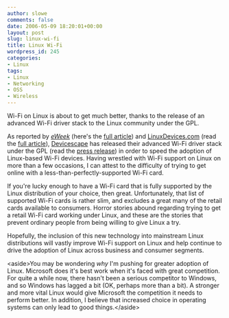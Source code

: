 ```yaml
---
author: slowe
comments: false
date: 2006-05-09 18:20:01+00:00
layout: post
slug: linux-wi-fi
title: Linux Wi-Fi
wordpress_id: 245
categories:
- Linux
tags:
- Linux
- Networking
- OSS
- Wireless
---
```


Wi-Fi on Linux is about to get much better, thanks to the release of an advanced Wi-Fi driver stack to the Linux community under the GPL.

As reported by [_eWeek_](http://www.eweek.com/) (here's the [full article](http://www.eweek.com/article2/0,1759,1957742,00.asp)) and [LinuxDevices.com](http://www.linuxdevices.com/) (read the [full article](http://www.linuxdevices.com/news/NS1977847793.html)), [Devicescape](http://www.devicescape.com/) has released their advanced Wi-Fi driver stack under the GPL (read the [press release](http://www.devicescape.com/news/releases/release_05-01-06_opensource.php)) in order to speed the adoption of Linux-based Wi-Fi devices. Having wrestled with Wi-Fi support on Linux on more than a few occasions, I can attest to the difficulty of trying to get online with a less-than-perfectly-supported Wi-Fi card.

If you're lucky enough to have a Wi-Fi card that is fully supported by the Linux distribution of your choice, then great. Unfortunately, that list of supported Wi-Fi cards is rather slim, and excludes a great many of the retail cards available to consumers. Horror stories abound regarding trying to get a retail Wi-Fi card working under Linux, and these are the stories that prevent ordinary people from being willing to give Linux a try.

Hopefully, the inclusion of this new technology into mainstream Linux distributions will vastly improve Wi-Fi support on Linux and help continue to drive the adoption of Linux across business and consumer segments.

&lt;aside&gt;You may be wondering _why_ I'm pushing for greater adoption of Linux. Microsoft does it's best work when it's faced with great competition. For quite a while now, there hasn't been a serious competitor to Windows, and so Windows has lagged a bit (OK, perhaps more than a bit). A stronger and more vital Linux would give Microsoft the competition it needs to perform better. In addition, I believe that increased choice in operating systems can only lead to good things.&lt;/aside&gt;
